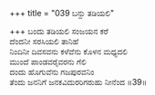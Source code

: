 +++
title = "039 ಬನ್ದು ತಡಿಯಲಿ"

+++
ಬಂದು ತಡಿಯಲಿ ಸಂಜಯನ ಕರೆ  
ದೆಂದನೀ ಸರಸಿಯಲಿ ತಾನಿಹೆ  
ನಿಂದಿನೀ ದಿವಸವನು ಕಳೆವೆನು ಕೊಳನ ಮಧ್ಯದಲಿ  
ಮುಂದೆ ಪಾಂಡವರೈವರನು ಗೆಲಿ  
ದಂದು ಹೊಗುವೆನು ಗಜಪುರವನಿಂ  
ತೆಂದು ಜನನಿಗೆ ಜನಕವಿದುರರಿಗರುಹು ನೀನೆಂದ      ॥39॥